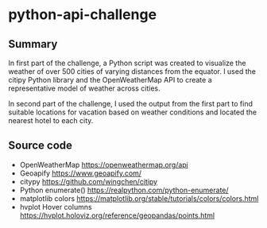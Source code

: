 # python-api-challenge

## Summary

In first part of the challenge, a Python script was created to visualize the weather of over 500 cities of varying distances from the equator. I used the citipy Python library and the OpenWeatherMap API to create a representative model of weather across cities.

In second part of the challenge, I used the output from the first part to find suitable locations for vacation based on weather conditions and located the nearest hotel to each city.

## Source code

- OpenWeatherMap <https://openweathermap.org/api>
- Geoapify <https://www.geoapify.com/>
- citypy <https://github.com/wingchen/citipy>
- Python enumerate() <https://realpython.com/python-enumerate/>
- matplotlib colors <https://matplotlib.org/stable/tutorials/colors/colors.html>
- hvplot Hover columns <https://hvplot.holoviz.org/reference/geopandas/points.html>